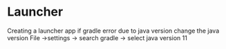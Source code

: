 # Launcher
Creating a launcher app
if gradle error due to java version
change the java version
File ->settings -> search gradle -> select java version 11

